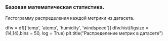 ### Базовая математическая статистика.

Гистограмму распределения каждой метрики из датасета.

dfw = df[['temp', 'atemp', 'humidity', 'windspeed']]
dfw.hist(figsize = (14,14),bins = 50, log = True)
plt.title("Распределение метрик в датасете")
